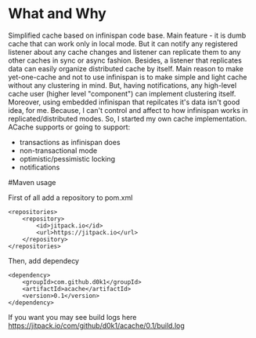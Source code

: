 # What and Why
Simplified cache based on infinispan code base. Main feature - it is dumb cache that can work only in local mode. But it can notify any registered listener about any cache changes and listener can replicate them to any other caches in sync or async fashion. Besides, a listener that replicates data can easily organize distributed cache by itself.
Main reason to make yet-one-cache and not to use infinispan is to make simple and light cache without any clustering in mind. But, having notifications, any high-level cache user (higher level "component") can implement clustering itself. Moreover, using embedded infinispan that repilcates it's data isn't good idea, for me. Because, I can't control and affect to how infinispan works in replicated/distributed modes.
So, I started my own cache implementation.
ACache supports or going to support:
* transactions as infinispan does
* non-transactional mode
* optimistic/pessimistic locking
* notifications

#Maven usage

First of all add a repository to pom.xml
```
<repositories>
	<repository>
    	<id>jitpack.io</id>
    	<url>https://jitpack.io</url>
	</repository>
</repositories>

```

Then, add dependecy

```
<dependency>
    <groupId>com.github.d0k1</groupId>
    <artifactId>acache</artifactId>
    <version>0.1</version>
</dependency>
```

If you want you may see build logs here https://jitpack.io/com/github/d0k1/acache/0.1/build.log
